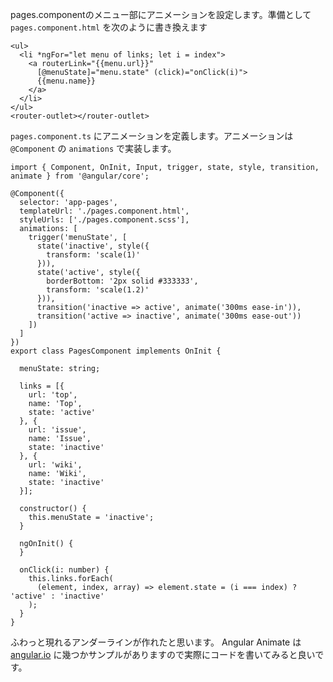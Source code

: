 pages.componentのメニュー部にアニメーションを設定します。準備として `pages.component.html` を次のように書き換えます

```
<ul>
  <li *ngFor="let menu of links; let i = index">
    <a routerLink="{{menu.url}}"
      [@menuState]="menu.state" (click)="onClick(i)">
      {{menu.name}}
    </a>
  </li>
</ul>
<router-outlet></router-outlet>
```

`pages.component.ts` にアニメーションを定義します。アニメーションは `@Component` の `animations` で実装します。

```
import { Component, OnInit, Input, trigger, state, style, transition, animate } from '@angular/core';

@Component({
  selector: 'app-pages',
  templateUrl: './pages.component.html',
  styleUrls: ['./pages.component.scss'],
  animations: [
    trigger('menuState', [
      state('inactive', style({
        transform: 'scale(1)'
      })),
      state('active', style({
        borderBottom: '2px solid #333333',
        transform: 'scale(1.2)'
      })),
      transition('inactive => active', animate('300ms ease-in')),
      transition('active => inactive', animate('300ms ease-out'))
    ])
  ]
})
export class PagesComponent implements OnInit {

  menuState: string;

  links = [{
    url: 'top',
    name: 'Top',
    state: 'active'
  }, {
    url: 'issue',
    name: 'Issue',
    state: 'inactive'
  }, {
    url: 'wiki',
    name: 'Wiki',
    state: 'inactive'
  }];

  constructor() {
    this.menuState = 'inactive';
  }

  ngOnInit() {
  }

  onClick(i: number) {
    this.links.forEach(
      (element, index, array) => element.state = (i === index) ? 'active' : 'inactive'
    );
  }
}
```

ふわっと現れるアンダーラインが作れたと思います。 Angular Animate は [angular.io](https://angular.io/docs/ts/latest/guide/animations.html) に幾つかサンプルがありますので実際にコードを書いてみると良いです。

